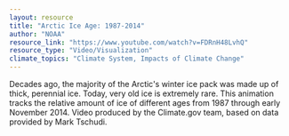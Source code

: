 ```yaml
---
layout: resource
title: "Arctic Ice Age: 1987-2014"
author: "NOAA"
resource_link: "https://www.youtube.com/watch?v=FDRnH48LvhQ"
resource_type: "Video/Visualization"
climate_topics: "Climate System, Impacts of Climate Change"
---
```


Decades ago, the majority of the Arctic's winter ice pack was made up of thick, perennial ice. Today, very old ice is extremely rare. This animation tracks the relative amount of ice of different ages from 1987 through early November 2014. Video produced by the Climate.gov team, based on data provided by Mark Tschudi.